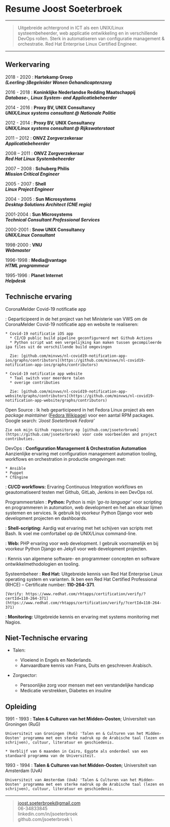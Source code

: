 Resume Joost Soeterbroek
========================

----

> Uitgebreide achtergrond in ICT als een UNIX/Linux systeembeheerder, web applicatie
> ontwikkeling en in verschillende DevOps rollen. Sterk in automatiseren van configuratie
> management & orchestratie. Red Hat Enterprise Linux Certified Engineer.

----

Werkervaring
------------

2018 - 2020
:   **Hartekamp Groep**  
    ***(Leerling-)Begeleider Wonen Gehandicaptenzorg***

2016 - 2018
:   **Koninklijke Nederlandse Redding Maatschappij**  
    ***Database-, Linux System- and Applicatiebeheerder***

2014 - 2016
:   **Proxy BV, UNIX Consultancy**  
    ***UNIX/Linux systems consultant @ Nationale Politie***
  
2012 - 2014
:   **Proxy BV, UNIX Consultancy**  
    ***UNIX/Linux systems consultant @ Rijkswaterstaat***
  
2011 – 2012 
:   **ONVZ Zorgverzekeraar**  
    ***Applicatiebeheerder***

2008 – 2011 
:   **ONVZ Zorgverzekeraar**  
    ***Red Hat Linux Systembeheerder***

2007 – 2008 
:   **Schuberg Philis**  
    ***Mission Critical Engineer***

2005 - 2007 
:   **Shell**  
    ***Linux Project Engineer***

2004 - 2005 
:   **Sun Microsystems**  
    ***Desktop Solutions Architect (CNE regio)***

2001-2004 
:   **Sun Microsystems**  
    ***Technical Consultant Professional Services***

2000-2001 
:   **Snow UNIX Consultancy**  
    ***UNIX/Linux Consultant***

1998-2000 
:   **VNU**  
    ***Webmaster***

1996-1998 
:   **Media@vantage**  
    ***HTML programmeur***


1995-1996 
:   **Planet Internet**  
    ***Helpdesk***


Technische ervaring 
-------------------

CoronaMelder Covid-19 notificatie app

:   Geparticipeerd in de het project van het Ministerie van VWS om de CoronaMelder Covid-19 notificatie app en website te realiseren:

    * Covid-19 notificatie iOS app
      * CI/CD public build pipeline geconfigureerd met Github Actions
      * Python script wat een vergelijking kan maken tussen gecompileerde ipa files uit de verschillende build omgevingen

      Zie: [github.com/minvws/nl-covid19-notification-app-ios/graphs/contributors](https://github.com/minvws/nl-covid19-notification-app-ios/graphs/contributors)

    * Covid-19 notificatie app website
      * Taal switch voor meerdere talen
      * overige contributies

      Zie: [github.com/minvws/nl-covid19-notification-app-website/graphs/contributors](https://github.com/minvws/nl-covid19-notification-app-website/graphs/contributors)


Open Source
:   Ik heb geparticipeerd in het Fedora Linux project als een *package maintainer* ([Fedora Wikipage](https://fedoraproject.org/wiki/JoostSoeterbroek)) voor een aantal RPM packages. Google search: *'Joost Soeterbroek Fedora'*

    Zie ook mijn Github repository op [github.com/jsoeterbroek](https://github.com/jsoeterbroek) voor code voorbeelden and project contributies.

DevOps
:   **Configuration Management & Orchestration Automation** Aanzienlijke ervaring met configuration management automation tooling, workflows en orchestration in productie omgevingen met: 

    * Ansible
    * Puppet
    * CfEngine

:   **CI/CD workflows:** Ervaring Continuous Integration workflows en geautomatiseerd testen met Github, GitLab, Jenkins in een DevOps rol.

Programmeertalen
:   **Python:** Python is mijn *'go-to language'* voor scripting en programmeren in automation, web development en het aan elkaar lijmen systemen en services.
    Ik gebruik bij voorkeur Python Django voor web development projecten en dashboards.

:   **Shell-scripting:** Aardig wat ervaring met het schijven van scripts met Bash. Ik voel me comfortabel op de UNIX/Linux command-line.

:   **Web:** PHP ervaring voor web development.
    I gebruik voornamelijk en bij voorkeur Python Django en Jekyll voor web development projecten.

:   Kennis van algemene software- en programmeer concepten en software ontwikkelmethodologien en tooling.

Systeembeheer
:   **Red Hat:** Uitgebreide kennis van Red Hat Enterprise Linux operating system en varianten. Ik ben een Red Hat Certified Professional (RHCE) – Certificate number: **110-264-371**.

    [Verify: https://www.redhat.com/rhtapps/certification/verify/?certId=110-264-371](https://www.redhat.com/rhtapps/certification/verify/?certId=110-264-371) 

:    **Monitoring:** Uitgebreide kennis en ervaring met systems monitoring met Nagios.

Niet-Technische ervaring 
------------------------

* Talen:

    * Vloeiend in Engels en Nederlands. 
    * Aanvaardbare kennis van Frans, Duits en geschreven Arabisch. 

* Zorgsector:

    * Persoonlijke zorg voor mensen met een verstandelijke handicap
    * Medicatie verstrekken, Diabetes en insuline

Opleiding
---------

1991 - 1993
:   **Talen & Culturen van het Midden-Oosten**; Universiteit van Groningen (RuG)

    Universiteit van Groningen (RuG) 'Talen en & Culturen van het Midden-Oosten' programma met een sterke nadruk op de Arabische taal (lezen en schrijven), cultuur, literatuur en geschiedenis. 

    * Verblijf van 6 maanden in Cairo, Egypte als onderdeel van een standaard programma van de Universiteit.

1993 - 1994
:   **Talen & Culturen van het Midden-Oosten**; Universiteit van Amsterdam (UvA)

    Universiteit van Amsterdam (UvA) 'Talen & Culturen van het Midden-Oosten' programma met een sterke nadruk op de Arabische taal (lezen en schrijven), cultuur, literatuur en geschiedenis. 


----

> <joost.soeterbroek@gmail.com>\
> 06-34833845 \
> linkedin.com/in/jsoeterbroek \
> github.com/jsoeterbroek \

